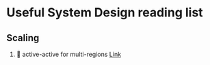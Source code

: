 # Useful System Design reading list

## Scaling

1. :memo: active-active for multi-regions [Link](https://netflixtechblog.com/active-active-for-multi-regional-resiliency-c47719f6685)
